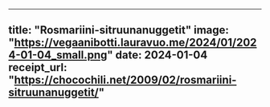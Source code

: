 
---
title: "Rosmariini-sitruunanuggetit"
image: "https://vegaanibotti.lauravuo.me/2024/01/2024-01-04_small.png"
date: 2024-01-04
receipt_url: "https://chocochili.net/2009/02/rosmariini-sitruunanuggetit/"
---
